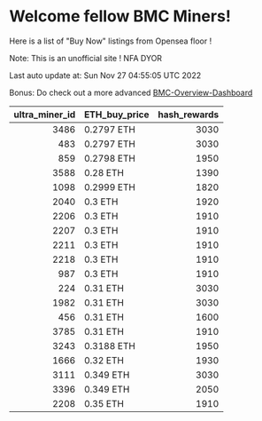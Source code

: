# Welcome fellow BMC Miners!
Here is a list of "Buy Now" listings from Opensea floor !

Note: This is an unofficial site ! NFA DYOR

Last auto update at: Sun Nov 27 04:55:05 UTC 2022

Bonus: Do check out a more advanced [BMC-Overview-Dashboard](https://dune.com/defifunk/BMC-Overview-Dashboard)


|   ultra_miner_id | ETH_buy_price   |   hash_rewards |
|-----------------:|:----------------|---------------:|
|             3486 | 0.2797 ETH      |           3030 |
|              483 | 0.2797 ETH      |           3030 |
|              859 | 0.2798 ETH      |           1950 |
|             3588 | 0.28 ETH        |           1390 |
|             1098 | 0.2999 ETH      |           1820 |
|             2040 | 0.3 ETH         |           1920 |
|             2206 | 0.3 ETH         |           1910 |
|             2207 | 0.3 ETH         |           1910 |
|             2211 | 0.3 ETH         |           1910 |
|             2218 | 0.3 ETH         |           1910 |
|              987 | 0.3 ETH         |           1910 |
|              224 | 0.31 ETH        |           3030 |
|             1982 | 0.31 ETH        |           3030 |
|              456 | 0.31 ETH        |           1600 |
|             3785 | 0.31 ETH        |           1910 |
|             3243 | 0.3188 ETH      |           1950 |
|             1666 | 0.32 ETH        |           1930 |
|             3111 | 0.349 ETH       |           3030 |
|             3396 | 0.349 ETH       |           2050 |
|             2208 | 0.35 ETH        |           1910 |